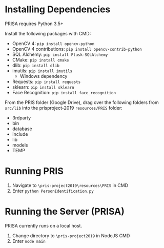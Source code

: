 # Installing Dependencies
PRISA requires Python 3.5+

Install the following packages with CMD:
   - OpenCV 4: `pip install opencv-python`
   - OpenCV 4 contributions: `pip install opencv-contrib-python`
   - SQL Alchemy: `pip install Flask-SQLAlchemy`
   - CMake: `pip install cmake`
   - dlib: `pip install dlib`
   - imutils: `pip install imutils`
      * Windows dependency
   - Requests: `pip install requests`
   - sklearn: `pip install sklearn`
   - Face Recognition: `pip install face_recognition`
   
From the PRIS folder (Google Drive), drag over the following folders from `src/lib` into the prisproject-2019 `resources/PRIS` folder:
* 3rdparty
* bin
* database
* include
* lib
* models
* TEMP

# Running PRIS
1. Navigate to `\pris-project2019\resources\PRIS` in CMD
2. Enter `python PersonIdentification.py`

# Running the Server (PRISA)
PRISA currently runs on a local host.

1. Change directory to `\pris-project2019` in NodeJS CMD
2. Enter `node main`
